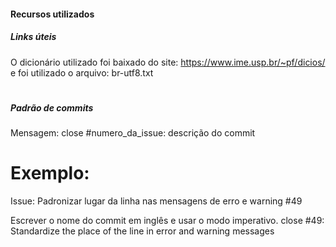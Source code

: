 #### Recursos utilizados

##### Links úteis
O  dicionário utilizado foi baixado do site: https://www.ime.usp.br/~pf/dicios/ e foi utilizado o arquivo: br-utf8.txt

#
##### Padrão de commits
Mensagem: 
close #numero_da_issue: descrição do commit

# Exemplo:
Issue: Padronizar lugar da linha nas mensagens de erro e warning #49


Escrever o nome do commit em inglês e usar o modo imperativo.
close #49: Standardize the place of the line in error and warning messages